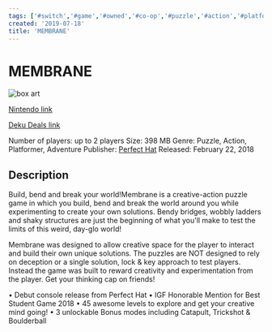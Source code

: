 ```yaml
---
tags: ['#switch','#game','#owned','#co-op','#puzzle','#action','#platformer','#adventure']
created: '2019-07-18'
title: 'MEMBRANE'
---
```

# MEMBRANE

![box art](https://assets.nintendo.com/image/upload/c_pad,f_auto,h_613,q_auto,w_1089/ncom/en_US/games/switch/m/membrane-switch/hero?v=2021042919)

[Nintendo link](https://www.nintendo.com/games/detail/membrane-switch/)

[Deku Deals link](https://www.dekudeals.com/items/membrane)

Number of players: up to 2 players
Size: 398 MB
Genre: Puzzle, Action, Platformer, Adventure
Publisher: [Perfect Hat](https://www.dekudeals.com/games?include[collection]=true&filter[publisher]=Perfect+Hat)
Released: February 22, 2018

## Description

Build, bend and break your world!Membrane is a creative-action puzzle game in which you build, bend and break the world around you while experimenting to create your own solutions. Bendy bridges, wobbly ladders and shaky structures are just the beginning of what you'll make to test the limits of this weird, day-glo world! 

Membrane was designed to allow creative space for the player to interact and build their own unique solutions. The puzzles are NOT designed to rely on deception or a single solution, lock & key approach to test players. Instead the game was built to reward creativity and experimentation from the player. Get your thinking cap on friends! 

• Debut console release from Perfect Hat
• IGF Honorable Mention for Best Student Game 2018
• 45 awesome levels to explore and get your creative mind going!
• 3 unlockable Bonus modes including Catapult, Trickshot & Boulderball
